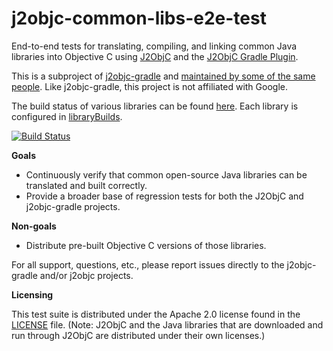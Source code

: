 # j2objc-common-libs-e2e-test
End-to-end tests for translating, compiling, and linking common Java libraries into Objective C
using [J2ObjC](http://j2objc.org) and the [J2ObjC Gradle Plugin](https://github.com/j2objc-gradle).

This is a subproject of [j2objc-gradle](https://github.com/j2objc-gradle)
and [maintained by some of the same people](NOTICE). Like j2objc-gradle, this project is not affiliated
with Google.

The build status of various libraries can be found
[here](https://travis-ci.org/j2objc-contrib/j2objc-common-libs-e2e-test).
Each library is configured in [libraryBuilds](libraryBuilds).

[![Build Status](https://travis-ci.org/j2objc-contrib/j2objc-common-libs-e2e-test.svg?branch=master)](https://travis-ci.org/j2objc-contrib/j2objc-common-libs-e2e-test)

**Goals**
- Continuously verify that common open-source Java libraries can be translated and built correctly.
- Provide a broader base of regression tests for both the J2ObjC and j2objc-gradle projects.

**Non-goals**
- Distribute pre-built Objective C versions of those libraries.

For all support, questions, etc., please report issues directly to the j2objc-gradle
and/or j2objc projects.

**Licensing**

This test suite is distributed under the Apache 2.0 license found in the [LICENSE](LICENSE) file.
(Note: J2ObjC and the Java libraries that are downloaded and run through J2ObjC are distributed
under their own licenses.)
